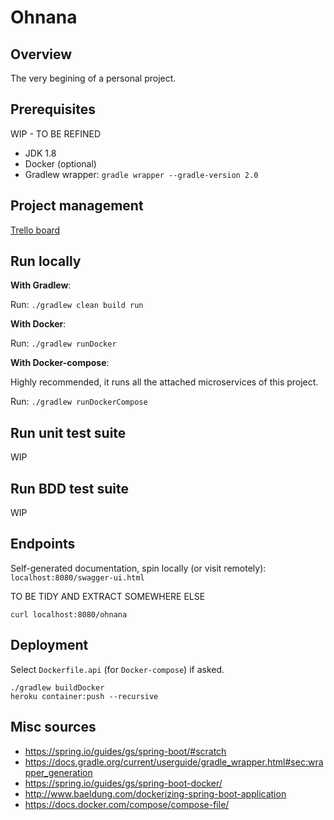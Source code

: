 # Ohnana

## Overview

The very begining of a personal project.

## Prerequisites

WIP - TO BE REFINED
- JDK 1.8
- Docker (optional)
- Gradlew wrapper: `gradle wrapper --gradle-version 2.0`

## Project management

[Trello board](https://trello.com/b/J03PJN1p)

## Run locally

**With Gradlew**:

Run: `./gradlew clean build run`

**With Docker**:

Run: `./gradlew runDocker`

**With Docker-compose**:

Highly recommended, it runs all the attached microservices of this project.

Run: `./gradlew runDockerCompose`

## Run unit test suite

WIP

## Run BDD test suite

WIP

## Endpoints

Self-generated documentation, spin locally (or visit remotely):
`localhost:8080/swagger-ui.html`

TO BE TIDY AND EXTRACT SOMEWHERE ELSE
```
curl localhost:8080/ohnana
```

## Deployment

Select `Dockerfile.api` (for `Docker-compose`) if asked.

```
./gradlew buildDocker
heroku container:push --recursive
```

## Misc sources
- https://spring.io/guides/gs/spring-boot/#scratch
- https://docs.gradle.org/current/userguide/gradle_wrapper.html#sec:wrapper_generation
- https://spring.io/guides/gs/spring-boot-docker/
- http://www.baeldung.com/dockerizing-spring-boot-application
- https://docs.docker.com/compose/compose-file/